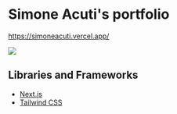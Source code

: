 # Simone Acuti's portfolio

<a href='https://simoneacuti.vercel.app/'>https://simoneacuti.vercel.app/</a>

<img src="/assets/3.jpeg">

<h2>Libraries and Frameworks</h2>
<ul>
  <li><a href='https://nextjs.org/'>Next.js</a></li>
  <li><a href='https://tailwindcss.com/'>Tailwind CSS</a></li>
</ul>